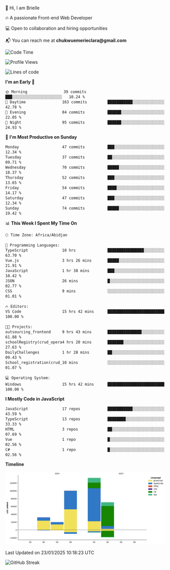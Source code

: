 <div align="left">
  <p>👋 Hi, I am Brielle</p>
  <p>🔥 A passionate Front-end Web Developer</p>
  <p>💻 Open to collaboration and hiring opportunities</p>
  <p>📬 You can reach me at <strong>chukwuemerieclara@gmail.com</strong></p>
</div>


 
 <!--START_SECTION:waka-->
![Code Time](http://img.shields.io/badge/Code%20Time-451%20hrs%2014%20mins-blue)

![Profile Views](http://img.shields.io/badge/Profile%20Views-44-blue)

![Lines of code](https://img.shields.io/badge/From%20Hello%20World%20I%27ve%20Written-278.7%20thousand%20lines%20of%20code-blue)

**I'm an Early 🐤** 

```text
🌞 Morning                39 commits          ███░░░░░░░░░░░░░░░░░░░░░░   10.24 % 
🌆 Daytime                163 commits         ███████████░░░░░░░░░░░░░░   42.78 % 
🌃 Evening                84 commits          ██████░░░░░░░░░░░░░░░░░░░   22.05 % 
🌙 Night                  95 commits          ██████░░░░░░░░░░░░░░░░░░░   24.93 % 
```
📅 **I'm Most Productive on Sunday** 

```text
Monday                   47 commits          ███░░░░░░░░░░░░░░░░░░░░░░   12.34 % 
Tuesday                  37 commits          ██░░░░░░░░░░░░░░░░░░░░░░░   09.71 % 
Wednesday                70 commits          █████░░░░░░░░░░░░░░░░░░░░   18.37 % 
Thursday                 52 commits          ███░░░░░░░░░░░░░░░░░░░░░░   13.65 % 
Friday                   54 commits          ████░░░░░░░░░░░░░░░░░░░░░   14.17 % 
Saturday                 47 commits          ███░░░░░░░░░░░░░░░░░░░░░░   12.34 % 
Sunday                   74 commits          █████░░░░░░░░░░░░░░░░░░░░   19.42 % 
```


📊 **This Week I Spent My Time On** 

```text
🕑︎ Time Zone: Africa/Abidjan

💬 Programming Languages: 
TypeScript               10 hrs              ████████████████░░░░░░░░░   63.70 % 
Vue.js                   3 hrs 26 mins       █████░░░░░░░░░░░░░░░░░░░░   21.91 % 
JavaScript               1 hr 38 mins        ███░░░░░░░░░░░░░░░░░░░░░░   10.42 % 
JSON                     26 mins             █░░░░░░░░░░░░░░░░░░░░░░░░   02.77 % 
CSS                      9 mins              ░░░░░░░░░░░░░░░░░░░░░░░░░   01.01 % 

🔥 Editors: 
VS Code                  15 hrs 42 mins      █████████████████████████   100.00 % 

🐱‍💻 Projects: 
outsourcing_frontend     9 hrs 43 mins       ███████████████░░░░░░░░░░   61.88 % 
schoolRegistry(crud_opera4 hrs 20 mins       ███████░░░░░░░░░░░░░░░░░░   27.63 % 
DailyChallenges          1 hr 28 mins        ██░░░░░░░░░░░░░░░░░░░░░░░   09.43 % 
School_registration(crud_10 mins             ░░░░░░░░░░░░░░░░░░░░░░░░░   01.07 % 

💻 Operating System: 
Windows                  15 hrs 42 mins      █████████████████████████   100.00 % 
```

**I Mostly Code in JavaScript** 

```text
JavaScript               17 repos            ███████████░░░░░░░░░░░░░░   43.59 % 
TypeScript               13 repos            ████████░░░░░░░░░░░░░░░░░   33.33 % 
HTML                     3 repos             ██░░░░░░░░░░░░░░░░░░░░░░░   07.69 % 
Vue                      1 repo              █░░░░░░░░░░░░░░░░░░░░░░░░   02.56 % 
C#                       1 repo              █░░░░░░░░░░░░░░░░░░░░░░░░   02.56 % 
```



**Timeline**

![Lines of Code chart](https://raw.githubusercontent.com/Brielle28/Brielle28/main/assets/bar_graph.png)


 Last Updated on 23/01/2025 10:18:23 UTC
<!--END_SECTION:waka-->

![GitHub Streak](https://github-readme-streak-stats.herokuapp.com/?user=Brielle28)



